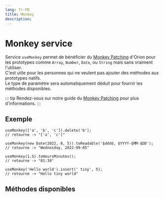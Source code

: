 ```yaml
---
lang: fr-FR
title: Monkey
description:
---
```


# Monkey service

Service `useMonkey` permet de bénéficier du [Monkey Patching](../../fr/guide/monkey-patching.md) d'Orion pour les prototypes comme `Array`, `Number`, `Date`, ou `String` mais sans vraiment l'utiliser.\
C'est utile pour les personnes qui ne veulent pas ajouter des méthodes aux prototypes natifs.\
Le type de paramètre sera automatiquement déduit pour fournir les méthodes disponibles.

::: tip
Rendez-vous sur notre guide du [Monkey Patching](../../fr/guide/monkey-patching.md) pour plus d'informations.
:::

## Exemple

```ts:no-line-numbers
useMonkey(['a', 'b', 'c']).delete('b');
// retourne -> "['a', 'c']"

useMonkey(new Date(2022, 8, 5)).toReadable('$dddd, $YYYY-$MM-$DD');
// retourne -> "Wednesday, 2022-09-05"

useMonkey(1.5).toHoursMinutes();
// retourne -> "01:30"

useMonkey('Hello world').insert(' tiny', 5);
// retourne -> "Hello tiny world"
```

## Méthodes disponibles

<service-preview />
